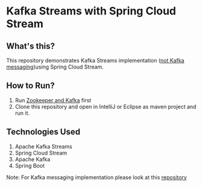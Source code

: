 # Kafka Streams with Spring Cloud Stream
## What's this?
This repository demonstrates Kafka Streams implementation ([not Kafka messaging](https://github.com/pavankjadda/SpringCloudStream-Kafka))using Spring Cloud Stream. 

## How to Run?
1. Run [Zookeeper and Kafka](https://www.tutorialspoint.com/apache_kafka/apache_kafka_installation_steps.htm) first
2. Clone this repository and open in IntelliJ or Eclipse as maven project and run it.

## Technologies Used
1. Apache Kafka Streams
2. Spring Cloud Stream
3. Apache Kafka
4. Spring Boot

Note: For Kafka messaging implementation please look at this [repository](https://github.com/pavankjadda/SpringCloudStream-Kafka)
